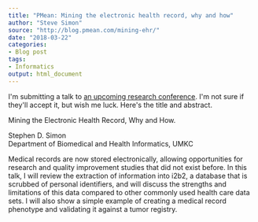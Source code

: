```yaml
---
title: "PMean: Mining the electronic health record, why and how"
author: "Steve Simon"
source: "http://blog.pmean.com/mining-ehr/"
date: "2018-03-22"
categories:
- Blog post
tags:
- Informatics
output: html_document
---
```


I'm submitting a talk to [an upcoming research
conference](http://www.k-state.edu/stats/news/IDAD%202018.html). I'm not
sure if they'll accept it, but wish me luck. Here's the title and
abstract.

<!---More--->

Mining the Electronic Health Record, Why and How.

Stephen D. Simon\
Department of Biomedical and Health Informatics, UMKC

Medical records are now stored electronically, allowing opportunities
for research and quality improvement studies that did not exist before.
In this talk, I will review the extraction of information into i2b2, a
database that is scrubbed of personal identifiers, and will discuss the
strengths and limitations of this data compared to other commonly used
health care data sets. I will also show a simple example of creating a
medical record phenotype and validating it against a tumor registry.


